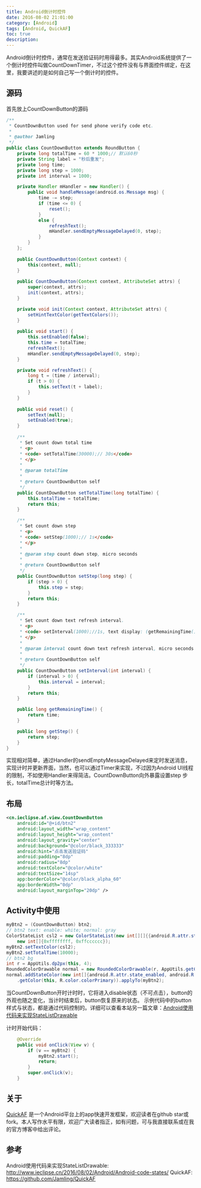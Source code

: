 ```yaml
---
title: Android倒计时控件
date: 2016-08-02 21:01:00
category: [Android]
tags: [Android, QuickAF]
toc: true
description:
---
```


Android倒计时控件，通常在发送验证码时用得最多。其实Android系统提供了一个倒计时控件叫做CountDownTimer，不过这个控件没有与界面控件绑定，在这里，我要讲述的是如何自己写一个倒计时的控件。

## 源码
首先放上CountDownButton的源码

```java
/**
 * CountDownButton used for send phone verify code etc.
 *
 * @author Jamling
 */
public class CountDownButton extends RoundButton {
    private long totalTime = 60 * 1000;// 默认60秒
    private String label = "秒后重发";
    private long time;
    private long step = 1000;
    private int interval = 1000;

    private Handler mHandler = new Handler() {
        public void handleMessage(android.os.Message msg) {
            time -= step;
            if (time <= 0) {
                reset();
            }
            else {
                refreshText();
                mHandler.sendEmptyMessageDelayed(0, step);
            }
        }
    };
    
    public CountDownButton(Context context) {
        this(context, null);
    }
    
    public CountDownButton(Context context, AttributeSet attrs) {
        super(context, attrs);
        init(context, attrs);
    }

    private void init(Context context, AttributeSet attrs) {
        setHintTextColor(getTextColors());
    }
    
    public void start() {
        this.setEnabled(false);
        this.time = totalTime;
        refreshText();
        mHandler.sendEmptyMessageDelayed(0, step);
    }

    private void refreshText() {
        long t = (time / interval);
        if (t > 0) {
            this.setText(t + label);
        }
    }
    
    public void reset() {
        setText(null);
        setEnabled(true);
    }
    
    /**
     * Set count down total time
     * <p>
     * <code> setTotalTime(30000);// 30s</code>
     * </p>
     *
     * @param totalTime
     *
     * @return CountDownButton self
     */
    public CountDownButton setTotalTime(long totalTime) {
        this.totalTime = totalTime;
        return this;
    }

    /**
     * Set count down step
     * <p>
     * <code> setStep(1000);// 1s</code>
     * </p>
     *
     * @param step count down step, micro seconds
     *
     * @return CountDownButton self
     */
    public CountDownButton setStep(long step) {
        if (step > 0) {
            this.step = step;
        }
        return this;
    }

    /**
     * Set count down text refresh interval.
     * <p>
     * <code> setInterval(1000);//1s, text display: (getRemainingTime() / interval) + label</code>
     * </p>
     *
     * @param interval count down text refresh interval, micro seconds
     *
     * @return CountDownButton self
     */
    public CountDownButton setInterval(int interval) {
        if (interval > 0) {
            this.interval = interval;
        }
        return this;
    }

    public long getRemainingTime() {
        return time;
    }

    public long getStep() {
        return step;
    }
}
```

实现相对简单，通过Handler的sendEmptyMessageDelayed来定时发送消息，实现计时并更新界面，当然，也可以通过Timer来实现，不过因为Android UI线程的限制，不如使用Handler来得简洁。CountDownButton向外暴露设置step 步长，totalTime总计时等方法。

## 布局

```xml
<cn.ieclipse.af.view.CountDownButton
    android:id="@+id/btn2"
    android:layout_width="wrap_content"
    android:layout_height="wrap_content"
    android:layout_gravity="center"
    android:background="@color/black_333333"
    android:hint="点击发送验证码"
    android:padding="8dp"
    android:radius="8dp"
    android:textColor="@color/white"
    android:textSize="14sp"
    app:borderColor="@color/black_alpha_60"
    app:borderWidth="0dp"
    android:layout_marginTop="20dp" />
```

## Activity中使用

```java
myBtn2 = (CountDownButton) btn2;
// btn2 text: enable: white; normal: gray
ColorStateList csl2 = new ColorStateList(new int[][]{{android.R.attr.state_enabled}, {}},
    new int[]{0xffffffff, 0xffcccccc});
myBtn2.setTextColor(csl2);
myBtn2.setTotalTime(10000);
// btn2 bg
int r = AppUtils.dp2px(this, 4);
RoundedColorDrawable normal = new RoundedColorDrawable(r, AppUtils.getColor(this, R.color.black_333333));
normal.addStateColor(new int[]{android.R.attr.state_enabled, android.R.attr.state_window_focused}, AppUtils
    .getColor(this, R.color.colorPrimary)).applyTo(myBtn2);
```

当CountDownButton开时计时时，它将进入disable状态（不可点击），button的外观也随之变化，当计时结束后，button恢复原来的状态。
示例代码中的button样式与状态，都是通过代码控制的。详细可以查看本站另一篇文章：[Android使用代码来实现StateListDrawable]

计时开始代码：

```java
    @Override
    public void onClick(View v) {
        if (v == myBtn2) {
            myBtn2.start();
            return;
        }
        super.onClick(v);
    }
```


## 关于

[QuickAF] 是一个Android平台上的app快速开发框架，欢迎读者在github star或fork。本人写作水平有限，欢迎广大读者指正，如有问题，可与我直接联系或在我的官方博客中给出评论。


## 参考
Android使用代码来实现StateListDrawable: http://www.ieclipse.cn/2016/08/02/Android/Android-code-states/
QuickAF: https://github.com/Jamling/QuickAF

[Android使用代码来实现StateListDrawable]: http://www.ieclipse.cn/2016/08/02/Android/Android-code-states/
[QuickAF]: https://github.com/Jamling/QuickAF

